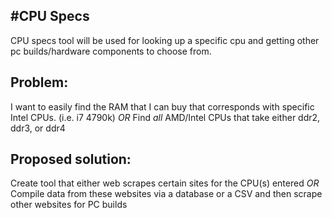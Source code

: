 #CPU Specs
----------
CPU specs tool will be used for looking up a specific cpu and getting 
other pc builds/hardware components to choose from.

## Problem: 
I want to easily find the RAM that I can buy that corresponds with specific Intel CPUs. (i.e. i7 4790k)
          *OR* 
Find *all* AMD/Intel CPUs that take either ddr2, ddr3, or ddr4

## Proposed solution:
Create tool that either web scrapes certain sites for the CPU(s) entered 
	  *OR*
Compile data from these websites via a database or a CSV and then scrape other websites for PC builds
